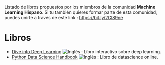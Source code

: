 Listado de libros propuestos por los miembros de la comunidad **Machine Learning Hispano**. Si tu también quieres formar parte de esta comunidad, puedes unirte a través de este link : https://bit.ly/2CI89ne

# Libros

* [Dive into Deep Learning](http://d2l.ai/) ![Inglés](http://www.kreativekorp.com/lib/flags/gb.png) : Libro interactivo sobre deep learning.
* [Python Data Science Handbook](https://jakevdp.github.io/PythonDataScienceHandbook/) ![Inglés](http://www.kreativekorp.com/lib/flags/gb.png) : Libro de datascience online. 
